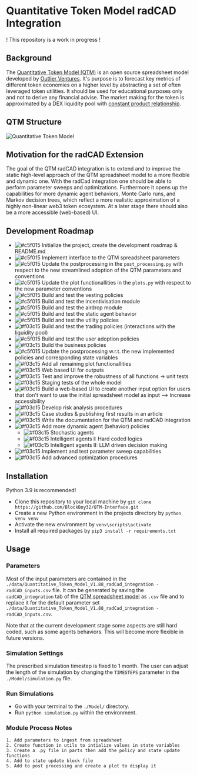 # Quantitative Token Model radCAD Integration

! This repository is a work in progress !

## Background

The [Quantitative Token Model (QTM)](https://outlierventures.io/quantitative-token-model-a-data-driven-approach-to-stay-ahead-of-the-game/) is an open source spreadsheet model developed by [Outlier Ventures](https://outlierventures.io/). It's purpose is to forecast key metrics of different token economies on a higher level by abstracting a set of often leveraged token utilities. It should be used for educational purposes only and not to derive any financial advise. The market making for the token is approximated by a DEX liquidity pool with [constant product relationship](https://balancer.fi/whitepaper.pdf).

## QTM Structure

![Quantitative Token Model](https://github.com/BlockBoy32/QTM-Interface/blob/main/images/Quantitative_Token_Model_Abstraction.jpeg?raw=true)

## Motivation for the radCAD Extension

The goal of the QTM radCAD integration is to extend and to improve the static high-level approach of the QTM spreadsheet model to a more flexible and dynamic one. With the radCad integration one should be able to perform parameter sweeps and optimizations. Furthermore it opens up the capabilities for more dynamic agent behaviors, Monte Carlo runs, and Markov decision trees, which reflect a more realistic approximation of a highly non-linear web3 token ecosystem. At a later stage there should also be a more accessible (web-based) UI.

## Development Roadmap

- ![#c5f015](https://placehold.co/15x15/c5f015/c5f015.png) Initialize the project, create the development roadmap & README.md
- ![#c5f015](https://placehold.co/15x15/c5f015/c5f015.png) Implement interface to the QTM spreadsheet parameters
- ![#c5f015](https://placehold.co/15x15/c5f015/c5f015.png) Update the postprocessing in the `post_processing.py` with respect to the new streamlined adoption of the QTM parameters and conventions
- ![#c5f015](https://placehold.co/15x15/c5f015/c5f015.png) Update the plot functionallities in the `plots.py` with respect to the new parameter conventions
- ![#c5f015](https://placehold.co/15x15/c5f015/c5f015.png) Build and test the vesting policies
- ![#c5f015](https://placehold.co/15x15/c5f015/c5f015.png) Build and test the incentivisation module
- ![#c5f015](https://placehold.co/15x15/c5f015/c5f015.png) Build and test the airdrop module
- ![#c5f015](https://placehold.co/15x15/FFF266/FFF266.png) Build and test the static agent behavior
- ![#c5f015](https://placehold.co/15x15/FFF266/FFF266.png) Build and test the utility policies
- ![#f03c15](https://placehold.co/15x15/f03c15/f03c15.png) Build and test the trading policies (interactions with the liquidity pool)
- ![#c5f015](https://placehold.co/15x15/c5f015/c5f015.png) Build and test the user adoption policies
- ![#f03c15](https://placehold.co/15x15/f03c15/f03c15.png) Build the business policies
- ![#c5f015](https://placehold.co/15x15/c5f015/c5f015.png) Update the postprocessing w.r.t. the new implemented policies and corresponding state variables
- ![#f03c15](https://placehold.co/15x15/f03c15/f03c15.png) Add all remaining plot functionallities
- ![#f03c15](https://placehold.co/15x15/f03c15/f03c15.png) Web based UI for outputs
- ![#f03c15](https://placehold.co/15x15/f03c15/f03c15.png) Test and improve the robustness of all functions -> unit tests
- ![#f03c15](https://placehold.co/15x15/f03c15/f03c15.png) Staging tests of the whole model
- ![#f03c15](https://placehold.co/15x15/f03c15/f03c15.png) Build a web-based UI to create another input option for users that don't want to use the initial spreadsheet model as input --> Increase accessibility
- ![#f03c15](https://placehold.co/15x15/f03c15/f03c15.png) Develop risk analysis procedures
- ![#f03c15](https://placehold.co/15x15/f03c15/f03c15.png) Case studies & publishing first results in an article
- ![#f03c15](https://placehold.co/15x15/f03c15/f03c15.png) Write the documentation for the QTM and radCAD integration
- ![#f03c15](https://placehold.co/15x15/f03c15/f03c15.png) Add more dynamic agent (behavior) policies
  - ![#f03c15](https://placehold.co/15x15/f03c15/f03c15.png) Stochastic agents
  - ![#f03c15](https://placehold.co/15x15/f03c15/f03c15.png) Intelligent agents I: Hard coded logics
  - ![#f03c15](https://placehold.co/15x15/f03c15/f03c15.png) Intelligent agents II: LLM driven decision making
- ![#f03c15](https://placehold.co/15x15/f03c15/f03c15.png) Implement and test parameter sweep capabilities
- ![#f03c15](https://placehold.co/15x15/f03c15/f03c15.png) Add advanced optimization procedures

## Installation

Python 3.9 is recommended!

- Clone this repository to your local machine by `git clone https://github.com/BlockBoy32/QTM-Interface.git`
- Create a new Python environment in the projects directory by `python venv venv`
- Activate the new environment by `venv\scripts\activate`
- Install all required packages by `pip3 install -r requirements.txt`

## Usage

### Parameters

Most of the input parameters are contained in the `./data/Quantitative_Token_Model_V1.88_radCad_integration - radCAD_inputs.csv` file. It can be generated by saving the `cadCAD_integration` tab of the [QTM spreadsheet model](https://drive.google.com/drive/folders/1eSgm4NA1Izx9qhXd6sdveUKF5VFHY6py?usp=sharing) as `.csv` file and to replace it for the default parameter set `./data/Quantitative_Token_Model_V1.88_radCad_integration - radCAD_inputs.csv`.

Note that at the current development stage some aspects are still hard coded, such as some agents behaviors. This will become more flexible in future versions.

### Simulation Settings

The prescribed simulation timestep is fixed to 1 month.
The user can adjust the length of the simulation by changing the `TIMESTEPS` parameter in the `./Model/simulation.py` file.

### Run Simulations

- Go with your terminal to the `./Model/` directory.
- Run `python simulation.py` within the environment.

### Module Process Notes

    1. Add parameters to ingest from spreadsheet
    2. Create function in utils to intialize values in state variables
    3. Create a .py file in parts then add the policy and state update functions
    4. Add to state update block file
    5. Add to post processing and create a plot to display it
